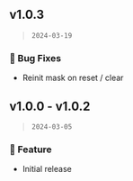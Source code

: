 ## v1.0.3

> `2024-03-19`

### 🐞 Bug Fixes
- Reinit mask on reset / clear

## v1.0.0 - v1.0.2

> `2024-03-05`

### 🎉 Feature
- Initial release